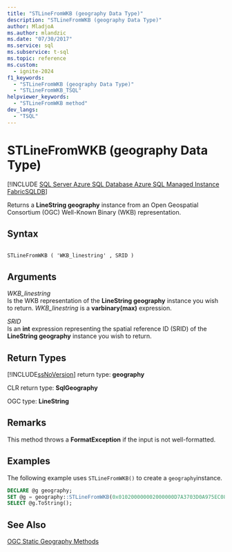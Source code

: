 ```yaml
---
title: "STLineFromWKB (geography Data Type)"
description: "STLineFromWKB (geography Data Type)"
author: MladjoA
ms.author: mlandzic
ms.date: "07/30/2017"
ms.service: sql
ms.subservice: t-sql
ms.topic: reference
ms.custom:
  - ignite-2024
f1_keywords:
  - "STLineFromWKB (geography Data Type)"
  - "STLineFromWKB_TSQL"
helpviewer_keywords:
  - "STLineFromWKB method"
dev_langs:
  - "TSQL"
---
```

# STLineFromWKB (geography Data Type)
[!INCLUDE [SQL Server Azure SQL Database Azure SQL Managed Instance FabricSQLDB](../../includes/applies-to-version/sql-asdb-asdbmi-fabricsqldb.md)]

Returns a **LineString geography** instance from an Open Geospatial Consortium (OGC) Well-Known Binary (WKB) representation.
  
## Syntax  
  
```  
  
STLineFromWKB ( 'WKB_linestring' , SRID )  
```  
  
## Arguments
 *WKB_linestring*  
 Is the WKB representation of the **LineString geography** instance you wish to return. *WKB_linestring* is a **varbinary(max)** expression.  
  
 *SRID*  
 Is an **int** expression representing the spatial reference ID (SRID) of the **LineString geography** instance you wish to return.  
  
## Return Types  
 [!INCLUDE[ssNoVersion](../../includes/ssnoversion-md.md)] return type: **geography**  
  
 CLR return type: **SqlGeography**  
  
 OGC type: **LineString**  
  
## Remarks  
 This method throws a **FormatException** if the input is not well-formatted.  
  
## Examples  
 The following example uses `STLineFromWKB()` to create a `geography`instance.  
  
```sql
DECLARE @g geography;  
SET @g = geography::STLineFromWKB(0x010200000002000000D7A3703D0A975EC08716D9CEF7D34740CBA145B6F3955EC08716D9CEF7D34740, 4326);  
SELECT @g.ToString();  
```  
  
## See Also  
 [OGC Static Geography Methods](../../t-sql/spatial-geography/ogc-static-geography-methods.md)  
  
  
